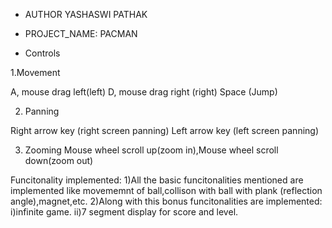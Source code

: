 * AUTHOR  YASHASWI PATHAK
* PROJECT_NAME: PACMAN


* Controls


1.Movement 

A, mouse drag left(left) 
D, mouse drag right (right) 
Space (Jump) 

2.  Panning
 
Right arrow key (right screen panning) 
Left arrow key (left screen panning) 

3. Zooming 
Mouse wheel scroll up(zoom in),Mouse wheel scroll down(zoom out) 

Funcitonality implemented:
1)All the basic funcitonalities mentioned are implemented like movememnt of ball,collison with ball with  plank (reflection angle),magnet,etc.
2)Along with this bonus funcitonalities are implemented:
	i)infinite game.
	ii)7 segment display for score and level.
